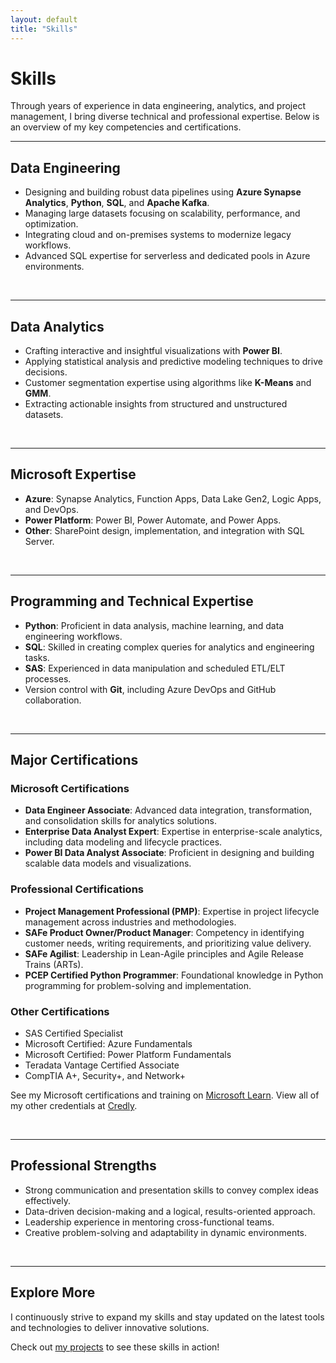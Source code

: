 ```yaml
---
layout: default
title: "Skills"
---
```


# Skills  

Through years of experience in data engineering, analytics, and project management, I bring diverse technical and professional expertise. Below is an overview of my key competencies and certifications.  

---

## **Data Engineering**  
- Designing and building robust data pipelines using **Azure Synapse Analytics**, **Python**, **SQL**, and **Apache Kafka**.  
- Managing large datasets focusing on scalability, performance, and optimization.  
- Integrating cloud and on-premises systems to modernize legacy workflows.  
- Advanced SQL expertise for serverless and dedicated pools in Azure environments.  

<br>

---

## **Data Analytics**  
- Crafting interactive and insightful visualizations with **Power BI**.  
- Applying statistical analysis and predictive modeling techniques to drive decisions.  
- Customer segmentation expertise using algorithms like **K-Means** and **GMM**.  
- Extracting actionable insights from structured and unstructured datasets.  

<br>

---

## **Microsoft Expertise**  
- **Azure**: Synapse Analytics, Function Apps, Data Lake Gen2, Logic Apps, and DevOps.  
- **Power Platform**: Power BI, Power Automate, and Power Apps.  
- **Other**: SharePoint design, implementation, and integration with SQL Server.  

<br>

---

## **Programming and Technical Expertise**  
- **Python**: Proficient in data analysis, machine learning, and data engineering workflows.  
- **SQL**: Skilled in creating complex queries for analytics and engineering tasks.  
- **SAS**: Experienced in data manipulation and scheduled ETL/ELT processes.  
- Version control with **Git**, including Azure DevOps and GitHub collaboration.  

<br>

---

## **Major Certifications**  

### **Microsoft Certifications**  
- **Data Engineer Associate**: Advanced data integration, transformation, and consolidation skills for analytics solutions.  
- **Enterprise Data Analyst Expert**: Expertise in enterprise-scale analytics, including data modeling and lifecycle practices.  
- **Power BI Data Analyst Associate**: Proficient in designing and building scalable data models and visualizations.

### **Professional Certifications**  
- **Project Management Professional (PMP)**: Expertise in project lifecycle management across industries and methodologies.  
- **SAFe Product Owner/Product Manager**: Competency in identifying customer needs, writing requirements, and prioritizing value delivery.  
- **SAFe Agilist**: Leadership in Lean-Agile principles and Agile Release Trains (ARTs).  
- **PCEP Certified Python Programmer**: Foundational knowledge in Python programming for problem-solving and implementation.  

### **Other Certifications**  
- SAS Certified Specialist  
- Microsoft Certified: Azure Fundamentals  
- Microsoft Certified: Power Platform Fundamentals  
- Teradata Vantage Certified Associate  
- CompTIA A+, Security+, and Network+  

See my Microsoft certifications and training on [Microsoft Learn](https://learn.microsoft.com/en-us/users/scottmcqueen-9826/transcript). View all of my other credentials at [Credly](https://www.credly.com/users/scott-mcqueen). 

<br>

---

## **Professional Strengths**  
- Strong communication and presentation skills to convey complex ideas effectively.  
- Data-driven decision-making and a logical, results-oriented approach.  
- Leadership experience in mentoring cross-functional teams.  
- Creative problem-solving and adaptability in dynamic environments.  

<br>

---

## Explore More  

I continuously strive to expand my skills and stay updated on the latest tools and technologies to deliver innovative solutions.  

Check out [my projects](/projects/) to see these skills in action!  

<br>
